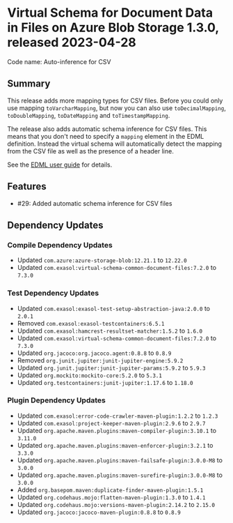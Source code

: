 # Virtual Schema for Document Data in Files on Azure Blob Storage 1.3.0, released 2023-04-28

Code name: Auto-inference for CSV

## Summary

This release adds more mapping types for CSV files. Before you could only use mapping `toVarcharMapping`, but now you can also use `toDecimalMapping`, `toDoubleMapping`, `toDateMapping` and `toTimestampMapping`.

The release also adds automatic schema inference for CSV files. This means that you don't need to specify a `mapping` element in the EDML definition. Instead the virtual schema will automatically detect the mapping from the CSV file as well as the presence of a header line.

See the [EDML user guide](https://github.com/exasol/virtual-schema-common-document/blob/main/doc/user_guide/edml_user_guide.md#automatic-mapping-inference) for details.

## Features

* #29: Added automatic schema inference for CSV files

## Dependency Updates

### Compile Dependency Updates

* Updated `com.azure:azure-storage-blob:12.21.1` to `12.22.0`
* Updated `com.exasol:virtual-schema-common-document-files:7.2.0` to `7.3.0`

### Test Dependency Updates

* Updated `com.exasol:exasol-test-setup-abstraction-java:2.0.0` to `2.0.1`
* Removed `com.exasol:exasol-testcontainers:6.5.1`
* Updated `com.exasol:hamcrest-resultset-matcher:1.5.2` to `1.6.0`
* Updated `com.exasol:virtual-schema-common-document-files:7.2.0` to `7.3.0`
* Updated `org.jacoco:org.jacoco.agent:0.8.8` to `0.8.9`
* Removed `org.junit.jupiter:junit-jupiter-engine:5.9.2`
* Updated `org.junit.jupiter:junit-jupiter-params:5.9.2` to `5.9.3`
* Updated `org.mockito:mockito-core:5.2.0` to `5.3.1`
* Updated `org.testcontainers:junit-jupiter:1.17.6` to `1.18.0`

### Plugin Dependency Updates

* Updated `com.exasol:error-code-crawler-maven-plugin:1.2.2` to `1.2.3`
* Updated `com.exasol:project-keeper-maven-plugin:2.9.6` to `2.9.7`
* Updated `org.apache.maven.plugins:maven-compiler-plugin:3.10.1` to `3.11.0`
* Updated `org.apache.maven.plugins:maven-enforcer-plugin:3.2.1` to `3.3.0`
* Updated `org.apache.maven.plugins:maven-failsafe-plugin:3.0.0-M8` to `3.0.0`
* Updated `org.apache.maven.plugins:maven-surefire-plugin:3.0.0-M8` to `3.0.0`
* Added `org.basepom.maven:duplicate-finder-maven-plugin:1.5.1`
* Updated `org.codehaus.mojo:flatten-maven-plugin:1.3.0` to `1.4.1`
* Updated `org.codehaus.mojo:versions-maven-plugin:2.14.2` to `2.15.0`
* Updated `org.jacoco:jacoco-maven-plugin:0.8.8` to `0.8.9`
